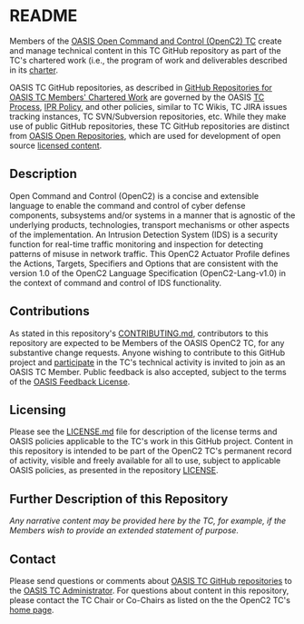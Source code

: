 # README

Members of the [OASIS Open Command and Control (OpenC2) TC](https://www.oasis-open.org/committees/openc2/)
create and manage technical content in this TC GitHub repository as part of the TC's chartered work 
(i.e., the program of work and deliverables described in its 
[charter](https://www.oasis-open.org/committees/openc2/charter.php).

OASIS TC GitHub repositories, as described in [GitHub Repositories for OASIS TC Members' Chartered Work](https://www.oasis-open.org/resources/tcadmin/github-repositories-for-oasis-tc-members-chartered-work)
are governed by the OASIS [TC Process](https://www.oasis-open.org/policies-guidelines/tc-process), 
[IPR Policy](https://www.oasis-open.org/policies-guidelines/ipr), and other policies, similar to 
TC Wikis, TC JIRA issues tracking instances, TC SVN/Subversion repositories, etc. While they make use of 
public GitHub repositories, these TC GitHub repositories are distinct from 
[OASIS Open Repositories](https://www.oasis-open.org/resources/open-repositories), which are used 
for development of open source [licensed content](https://www.oasis-open.org/resources/open-repositories/licenses).

## Description

Open Command and Control (OpenC2) is a concise and extensible language to enable the command and control 
of cyber defense components, subsystems and/or systems in a manner that is agnostic of the underlying 
products, technologies, transport mechanisms or other aspects of the implementation. An Intrusion 
Detection System (IDS) is a security function for real-time traffic monitoring and inspection for 
detecting patterns of misuse in network traffic. This OpenC2 Actuator Profile defines the Actions, 
Targets, Specifiers and Options that are consistent with the version 1.0 of the OpenC2 Language 
Specification (OpenC2-Lang-v1.0) in the context of command and control of IDS functionality.

## Contributions

As stated in this repository's [CONTRIBUTING.md](https://github.com/oasis-tcs/openc2-ap-ids/blob/master/CONTRIBUTING.md), 
contributors to this repository are expected to be Members of the OASIS OpenC2 TC, for any substantive 
change requests.  Anyone wishing to contribute to this GitHub project and 
[participate](https://www.oasis-open.org/join/participation-instructions) in the TC's technical 
activity is invited to join as an OASIS TC Member. Public feedback is also accepted, subject to the 
terms of the [OASIS Feedback License](https://www.oasis-open.org/policies-guidelines/ipr#appendixa).

## Licensing

Please see the [LICENSE.md](https://github.com/oasis-tcs/openc2-ap-ids/blob/master/LICENSE.md)
file for description of the license terms and OASIS policies applicable to the TC's work in this 
GitHub project. Content in this repository is intended to be part of the OpenC2 TC's permanent 
record of activity, visible and freely available for all to use, subject to applicable OASIS 
policies, as presented in the repository 
[LICENSE](https://github.com/oasis-tcs/openc2-ap-ids/blob/master/LICENSE.md).

## Further Description of this Repository

_Any narrative content may be provided here by the TC, for example, if the Members wish to provide an extended statement of purpose._

## Contact

Please send questions or comments about 
[OASIS TC GitHub repositories](https://www.oasis-open.org/resources/tcadmin/github-repositories-for-oasis-tc-members-chartered-work)
to the [OASIS TC Administrator](mailto:tc-admin@oasis-open.org). For questions about content 
in this repository, please contact the TC Chair or Co-Chairs as listed on the the OpenC2 TC's 
[home page](https://www.oasis-open.org/committees/openc2/).
